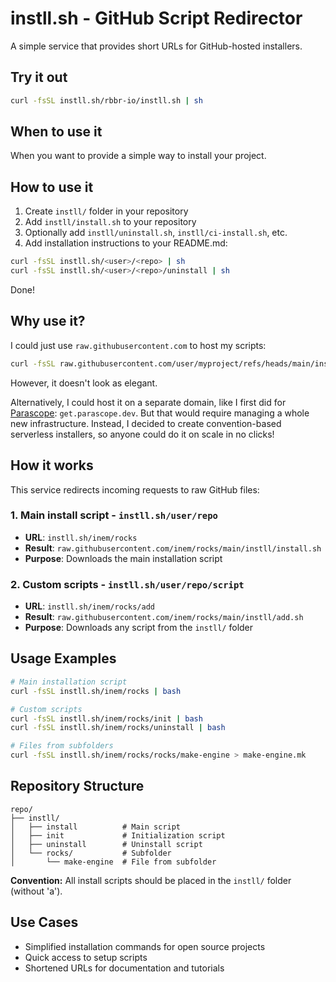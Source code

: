 # instll.sh - GitHub Script Redirector

A simple service that provides short URLs for GitHub-hosted installers.

## Try it out

```bash
curl -fsSL instll.sh/rbbr-io/instll.sh | sh
```

## When to use it

When you want to provide a simple way to install your project.


## How to use it

1. Create `instll/` folder in your repository
2. Add `instll/install.sh` to your repository
3. Optionally add `instll/uninstall.sh`, `instll/ci-install.sh`, etc.
4. Add installation instructions to your README.md:

  ```bash
  curl -fsSL instll.sh/<user>/<repo> | sh
  curl -fsSL instll.sh/<user>/<repo>/uninstall | sh
  ```

Done!

## Why use it?

I could just use `raw.githubusercontent.com` to host my scripts:

```bash
curl -fsSL raw.githubusercontent.com/user/myproject/refs/heads/main/install | sh
```

However, it doesn't look as elegant.

Alternatively, I could host it on a separate domain, like I first did for [Parascope](https://parascope.dev): `get.parascope.dev`. But that would require managing a whole new infrastructure. Instead, I decided to create convention-based serverless installers, so anyone could do it on scale in no clicks!

## How it works

This service redirects incoming requests to raw GitHub files:

### 1. **Main install script** - `instll.sh/user/repo`
- **URL**: `instll.sh/inem/rocks`
- **Result**: `raw.githubusercontent.com/inem/rocks/main/instll/install.sh`
- **Purpose**: Downloads the main installation script

### 2. **Custom scripts** - `instll.sh/user/repo/script`
- **URL**: `instll.sh/inem/rocks/add`
- **Result**: `raw.githubusercontent.com/inem/rocks/main/instll/add.sh`
- **Purpose**: Downloads any script from the `instll/` folder

## Usage Examples

```bash
# Main installation script
curl -fsSL instll.sh/inem/rocks | bash

# Custom scripts
curl -fsSL instll.sh/inem/rocks/init | bash
curl -fsSL instll.sh/inem/rocks/uninstall | bash

# Files from subfolders
curl -fsSL instll.sh/inem/rocks/rocks/make-engine > make-engine.mk
```

## Repository Structure

```
repo/
├── instll/
│   ├── install          # Main script
│   ├── init             # Initialization script
│   ├── uninstall        # Uninstall script
│   └── rocks/           # Subfolder
│       └── make-engine  # File from subfolder
```

**Convention:** All install scripts should be placed in the `instll/` folder (without 'a'). 


## Use Cases

- Simplified installation commands for open source projects
- Quick access to setup scripts
- Shortened URLs for documentation and tutorials
